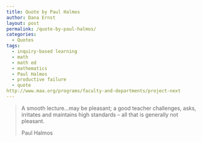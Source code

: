 ```yaml
---
title: Quote by Paul Halmos
author: Dana Ernst
layout: post
permalink: /quote-by-paul-halmos/
categories:
  - Quotes
tags:
  - inquiry-based learning
  - math
  - math ed
  - mathematics
  - Paul Halmos
  - productive failure
  - quote
http://www.maa.org/programs/faculty-and-departments/project-next
---
```


<blockquote>
<p>A smooth lecture...may be pleasant; a good teacher challenges, asks, irritates and maintains high standards – all that is generally not pleasant.</p>
<footer>Paul Halmos</footer>
</blockquote>
